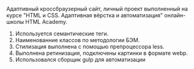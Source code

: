 Адаптивный кроссбраузерный сайт, личный проект выполненный на курсе "HTML и CSS. Адаптивная вёрстка и автоматизация" онлайн-школы HTML Academy. 
1. Используется семантические теги. 
2. Наименованние классов по методологии БЭМ.
3. Стилизация выполнена с помощью препроцессора less.
4. Выполнена ретинизация, подключены картинки в формате webp. 
5. Использовался сборщик gulp для автоматизации 
